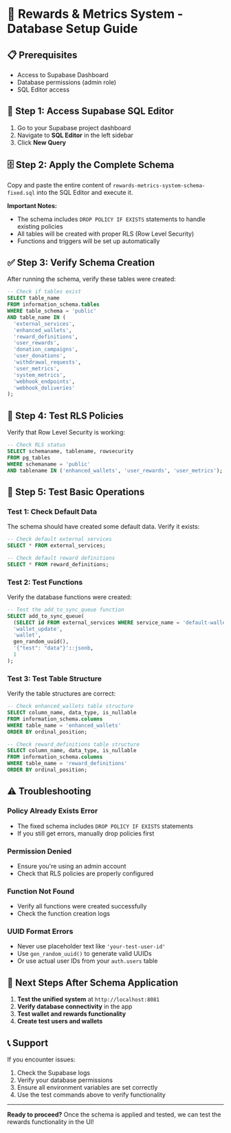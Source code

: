 # 🎯 Rewards & Metrics System - Database Setup Guide

## 📋 **Prerequisites**
- Access to Supabase Dashboard
- Database permissions (admin role)
- SQL Editor access

## 🚀 **Step 1: Access Supabase SQL Editor**

1. Go to your Supabase project dashboard
2. Navigate to **SQL Editor** in the left sidebar
3. Click **New Query**

## 🗄️ **Step 2: Apply the Complete Schema**

Copy and paste the entire content of `rewards-metrics-system-schema-fixed.sql` into the SQL Editor and execute it.

**Important Notes:**
- The schema includes `DROP POLICY IF EXISTS` statements to handle existing policies
- All tables will be created with proper RLS (Row Level Security)
- Functions and triggers will be set up automatically

## ✅ **Step 3: Verify Schema Creation**

After running the schema, verify these tables were created:

```sql
-- Check if tables exist
SELECT table_name 
FROM information_schema.tables 
WHERE table_schema = 'public' 
AND table_name IN (
  'external_services',
  'enhanced_wallets',
  'reward_definitions',
  'user_rewards',
  'donation_campaigns',
  'user_donations',
  'withdrawal_requests',
  'user_metrics',
  'system_metrics',
  'webhook_endpoints',
  'webhook_deliveries'
);
```

## 🔐 **Step 4: Test RLS Policies**

Verify that Row Level Security is working:

```sql
-- Check RLS status
SELECT schemaname, tablename, rowsecurity 
FROM pg_tables 
WHERE schemaname = 'public' 
AND tablename IN ('enhanced_wallets', 'user_rewards', 'user_metrics');
```

## 🧪 **Step 5: Test Basic Operations**

### **Test 1: Check Default Data**
The schema should have created some default data. Verify it exists:

```sql
-- Check default external services
SELECT * FROM external_services;

-- Check default reward definitions
SELECT * FROM reward_definitions;
```

### **Test 2: Test Functions**
Verify the database functions were created:

```sql
-- Test the add_to_sync_queue function
SELECT add_to_sync_queue(
  (SELECT id FROM external_services WHERE service_name = 'default-wallet-service' LIMIT 1),
  'wallet_update',
  'wallet',
  gen_random_uuid(),
  '{"test": "data"}'::jsonb,
  1
);
```

### **Test 3: Test Table Structure**
Verify the table structures are correct:

```sql
-- Check enhanced_wallets table structure
SELECT column_name, data_type, is_nullable 
FROM information_schema.columns 
WHERE table_name = 'enhanced_wallets' 
ORDER BY ordinal_position;

-- Check reward_definitions table structure
SELECT column_name, data_type, is_nullable 
FROM information_schema.columns 
WHERE table_name = 'reward_definitions' 
ORDER BY ordinal_position;
```

## ⚠️ **Troubleshooting**

### **Policy Already Exists Error**
- The fixed schema includes `DROP POLICY IF EXISTS` statements
- If you still get errors, manually drop policies first

### **Permission Denied**
- Ensure you're using an admin account
- Check that RLS policies are properly configured

### **Function Not Found**
- Verify all functions were created successfully
- Check the function creation logs

### **UUID Format Errors**
- Never use placeholder text like `'your-test-user-id'`
- Use `gen_random_uuid()` to generate valid UUIDs
- Or use actual user IDs from your `auth.users` table

## 🔄 **Next Steps After Schema Application**

1. **Test the unified system** at `http://localhost:8081`
2. **Verify database connectivity** in the app
3. **Test wallet and rewards functionality**
4. **Create test users and wallets**

## 📞 **Support**

If you encounter issues:
1. Check the Supabase logs
2. Verify your database permissions
3. Ensure all environment variables are set correctly
4. Use the test commands above to verify functionality

---

**Ready to proceed?** Once the schema is applied and tested, we can test the rewards functionality in the UI!
